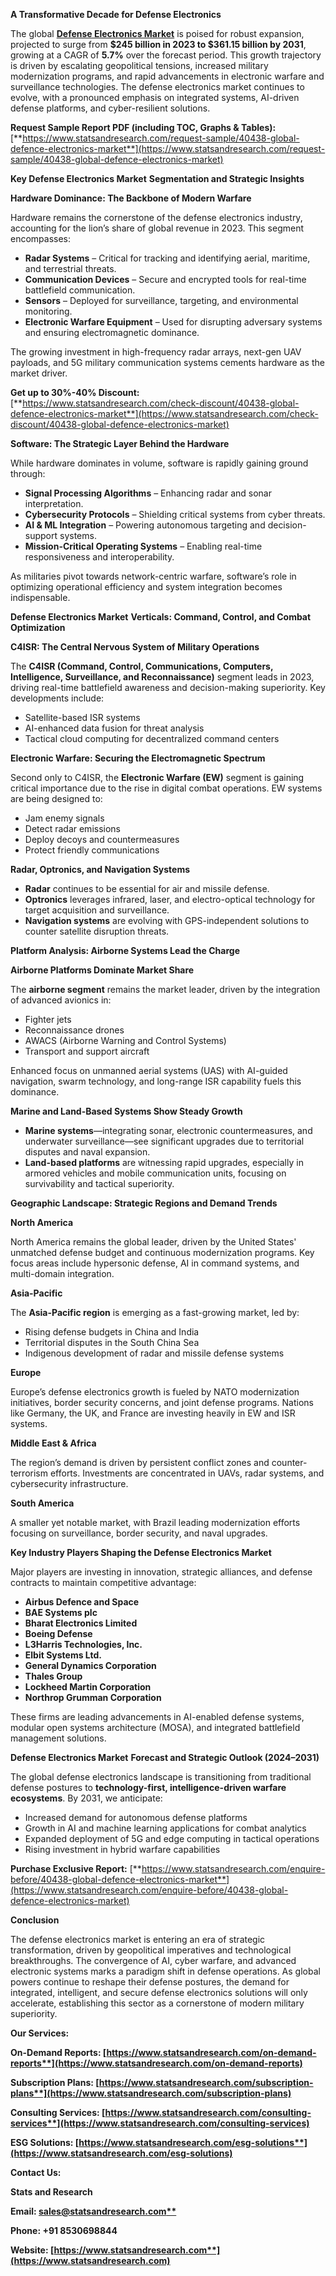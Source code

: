 ﻿**A Transformative Decade for Defense Electronics**

The global [**Defense Electronics Market**](https://www.statsandresearch.com/report/40438-global-defence-electronics-market) is poised for robust expansion, projected to surge from **$245 billion in 2023 to $361.15 billion by 2031**, growing at a CAGR of **5.7%** over the forecast period. This growth trajectory is driven by escalating geopolitical tensions, increased military modernization programs, and rapid advancements in electronic warfare and surveillance technologies. The defense electronics market continues to evolve, with a pronounced emphasis on integrated systems, AI-driven defense platforms, and cyber-resilient solutions.

**Request Sample Report PDF (including TOC, Graphs & Tables):** [**https://www.statsandresearch.com/request-sample/40438-global-defence-electronics-market**](https://www.statsandresearch.com/request-sample/40438-global-defence-electronics-market)

**Key Defense Electronics Market** **Segmentation and Strategic Insights**

**Hardware Dominance: The Backbone of Modern Warfare**

Hardware remains the cornerstone of the defense electronics industry, accounting for the lion’s share of global revenue in 2023. This segment encompasses:

- **Radar Systems** – Critical for tracking and identifying aerial, maritime, and terrestrial threats.
- **Communication Devices** – Secure and encrypted tools for real-time battlefield communication.
- **Sensors** – Deployed for surveillance, targeting, and environmental monitoring.
- **Electronic Warfare Equipment** – Used for disrupting adversary systems and ensuring electromagnetic dominance.

The growing investment in high-frequency radar arrays, next-gen UAV payloads, and 5G military communication systems cements hardware as the market driver.

**Get up to 30%-40% Discount:** [**https://www.statsandresearch.com/check-discount/40438-global-defence-electronics-market**](https://www.statsandresearch.com/check-discount/40438-global-defence-electronics-market)

**Software: The Strategic Layer Behind the Hardware**

While hardware dominates in volume, software is rapidly gaining ground through:

- **Signal Processing Algorithms** – Enhancing radar and sonar interpretation.
- **Cybersecurity Protocols** – Shielding critical systems from cyber threats.
- **AI & ML Integration** – Powering autonomous targeting and decision-support systems.
- **Mission-Critical Operating Systems** – Enabling real-time responsiveness and interoperability.

As militaries pivot towards network-centric warfare, software’s role in optimizing operational efficiency and system integration becomes indispensable.

**Defense Electronics Market** **Verticals: Command, Control, and Combat Optimization**

**C4ISR: The Central Nervous System of Military Operations**

The **C4ISR (Command, Control, Communications, Computers, Intelligence, Surveillance, and Reconnaissance)** segment leads in 2023, driving real-time battlefield awareness and decision-making superiority. Key developments include:

- Satellite-based ISR systems
- AI-enhanced data fusion for threat analysis
- Tactical cloud computing for decentralized command centers

**Electronic Warfare: Securing the Electromagnetic Spectrum**

Second only to C4ISR, the **Electronic Warfare (EW)** segment is gaining critical importance due to the rise in digital combat operations. EW systems are being designed to:

- Jam enemy signals
- Detect radar emissions
- Deploy decoys and countermeasures
- Protect friendly communications

**Radar, Optronics, and Navigation Systems**

- **Radar** continues to be essential for air and missile defense.
- **Optronics** leverages infrared, laser, and electro-optical technology for target acquisition and surveillance.
- **Navigation systems** are evolving with GPS-independent solutions to counter satellite disruption threats.

**Platform Analysis: Airborne Systems Lead the Charge**

**Airborne Platforms Dominate Market Share**

The **airborne segment** remains the market leader, driven by the integration of advanced avionics in:

- Fighter jets
- Reconnaissance drones
- AWACS (Airborne Warning and Control Systems)
- Transport and support aircraft

Enhanced focus on unmanned aerial systems (UAS) with AI-guided navigation, swarm technology, and long-range ISR capability fuels this dominance.

**Marine and Land-Based Systems Show Steady Growth**

- **Marine systems**—integrating sonar, electronic countermeasures, and underwater surveillance—see significant upgrades due to territorial disputes and naval expansion.
- **Land-based platforms** are witnessing rapid upgrades, especially in armored vehicles and mobile communication units, focusing on survivability and tactical superiority.

**Geographic Landscape: Strategic Regions and Demand Trends**

**North America**

North America remains the global leader, driven by the United States' unmatched defense budget and continuous modernization programs. Key focus areas include hypersonic defense, AI in command systems, and multi-domain integration.

**Asia-Pacific**

The **Asia-Pacific region** is emerging as a fast-growing market, led by:

- Rising defense budgets in China and India
- Territorial disputes in the South China Sea
- Indigenous development of radar and missile defense systems

**Europe**

Europe’s defense electronics growth is fueled by NATO modernization initiatives, border security concerns, and joint defense programs. Nations like Germany, the UK, and France are investing heavily in EW and ISR systems.

**Middle East & Africa**

The region’s demand is driven by persistent conflict zones and counter-terrorism efforts. Investments are concentrated in UAVs, radar systems, and cybersecurity infrastructure.

**South America**

A smaller yet notable market, with Brazil leading modernization efforts focusing on surveillance, border security, and naval upgrades.

**Key Industry Players Shaping the Defense Electronics Market**

Major players are investing in innovation, strategic alliances, and defense contracts to maintain competitive advantage:

- **Airbus Defence and Space**
- **BAE Systems plc**
- **Bharat Electronics Limited**
- **Boeing Defense**
- **L3Harris Technologies, Inc.**
- **Elbit Systems Ltd.**
- **General Dynamics Corporation**
- **Thales Group**
- **Lockheed Martin Corporation**
- **Northrop Grumman Corporation**

These firms are leading advancements in AI-enabled defense systems, modular open systems architecture (MOSA), and integrated battlefield management solutions.

**Defense Electronics Market** **Forecast and Strategic Outlook (2024–2031)**

The global defense electronics landscape is transitioning from traditional defense postures to **technology-first, intelligence-driven warfare ecosystems**. By 2031, we anticipate:

- Increased demand for autonomous defense platforms
- Growth in AI and machine learning applications for combat analytics
- Expanded deployment of 5G and edge computing in tactical operations
- Rising investment in hybrid warfare capabilities


**Purchase Exclusive Report:** [**https://www.statsandresearch.com/enquire-before/40438-global-defence-electronics-market**](https://www.statsandresearch.com/enquire-before/40438-global-defence-electronics-market)

**Conclusion**

The defense electronics market is entering an era of strategic transformation, driven by geopolitical imperatives and technological breakthroughs. The convergence of AI, cyber warfare, and advanced electronic systems marks a paradigm shift in defense operations. As global powers continue to reshape their defense postures, the demand for integrated, intelligent, and secure defense electronics solutions will only accelerate, establishing this sector as a cornerstone of modern military superiority.

**Our Services:**

**On-Demand Reports: [https://www.statsandresearch.com/on-demand-reports**](https://www.statsandresearch.com/on-demand-reports)**

**Subscription Plans: [https://www.statsandresearch.com/subscription-plans**](https://www.statsandresearch.com/subscription-plans)**

**Consulting Services: [https://www.statsandresearch.com/consulting-services**](https://www.statsandresearch.com/consulting-services)**

**ESG Solutions: [https://www.statsandresearch.com/esg-solutions**](https://www.statsandresearch.com/esg-solutions)**

**Contact Us:**

**Stats and Research**

**Email: [sales@statsandresearch.com**](mailto:sales@statsandresearch.com)**

**Phone: +91 8530698844**

**Website: [https://www.statsandresearch.com**](https://www.statsandresearch.com)**
